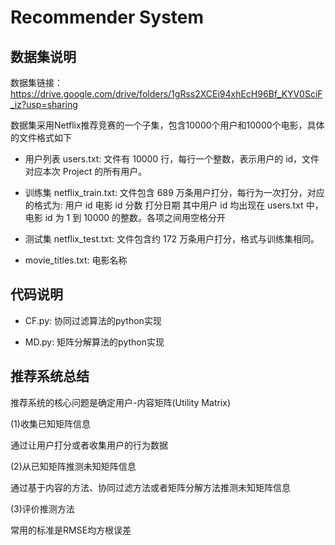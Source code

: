 # Recommender System

## 数据集说明  
数据集链接：https://drive.google.com/drive/folders/1gRss2XCEi94xhEcH96Bf_KYV0SciF_iz?usp=sharing

数据集采用Netflix推荐竞赛的一个子集，包含10000个用户和10000个电影，具体的文件格式如下

- 用户列表 users.txt: 文件有 10000 行，每行一个整数，表示用户的 id，文件对应本次 Project 的所有用户。

- 训练集 netflix_train.txt: 文件包含 689 万条用户打分，每行为一次打分，对应的格式为: 用户 id 电影 id 分数 打分日期 其中用户 id 均出现在 users.txt 中，电影 id 为 1 到 10000 的整数。各项之间用空格分开 

- 测试集 netflix_test.txt: 文件包含约 172 万条用户打分，格式与训练集相同。  

- movie_titles.txt: 电影名称

## 代码说明  
- CF.py: 协同过滤算法的python实现 

- MD.py: 矩阵分解算法的python实现  

## 推荐系统总结  
推荐系统的核心问题是确定用户-内容矩阵(Utility Matrix) 

(1)收集已知矩阵信息 

通过让用户打分或者收集用户的行为数据 

(2)从已知矩阵推测未知矩阵信息 

通过基于内容的方法、协同过滤方法或者矩阵分解方法推测未知矩阵信息 

(3)评价推测方法 

常用的标准是RMSE均方根误差  
